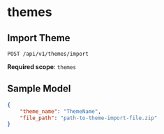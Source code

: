 themes
=====

## Import Theme

```shell
POST /api/v1/themes/import
```

**Required scope**: `themes`

Sample Model
------------

```json
{
    "theme_name": "ThemeName",
    "file_path": "path-to-theme-import-file.zip"
}

```
